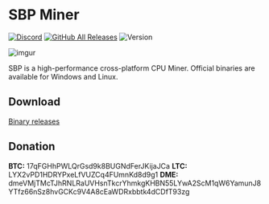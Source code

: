 # SBP Miner
[![Discord](https://img.shields.io/discord/527428494154792960?label=Discord%20-%20SuperBlockchain%20Pool%20)](https://discord.gg/vcT9XvxZVV) 
[![GitHub All Releases](https://img.shields.io/github/downloads/SuperBlockchain-Pool/sbp-miner/total?label=Downloads)](https://github.com/SuperBlockchain-Pool/sbp-miner/releases) 
![Version](https://img.shields.io/github/v/release/SuperBlockchain-Pool/sbp-miner)

![imgur](https://i.imgur.com/YCMDr9q.png)


SBP is a high-performance cross-platform CPU Miner. Official binaries are available for Windows and Linux.

## Download
[Binary releases](https://github.com/SuperBlockchain-Pool/sbp-miner/releases)

## Donation
**BTC:** 17qFGHhPWLQrGsd9k8BUGNdFerJKijaJCa
**LTC:** LYX2vPD1HDRYPxeLfVUZCq4FUmnKd8d9g1
**DME:** dmeVMjTMcTJhRNLRaUVHsnTkcrYhmkgKHBN55LYwA2ScM1qW6YamunJ8YTfz66nSz8hvGCKc9V4A8cEaWDRxbbtk4dCDfT93zg
